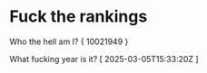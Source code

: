 # Fuck the rankings

Who the hell am I?
{ 10021949 }

What fucking year is it?
[ 2025-03-05T15:33:20Z ]
